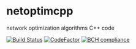 # netoptimcpp
network optimization algorithms C++ code

[![Build Status](https://travis-ci.org/luk036/netoptimcpp.svg?branch=master)](https://travis-ci.org/luk036/netoptimcpp)
[![CodeFactor](https://www.codefactor.io/repository/github/luk036/netoptimcpp/badge)](https://www.codefactor.io/repository/github/luk036/netoptimcpp)
[![BCH compliance](https://bettercodehub.com/edge/badge/luk036/netoptimcpp?branch=master)](https://bettercodehub.com/)
